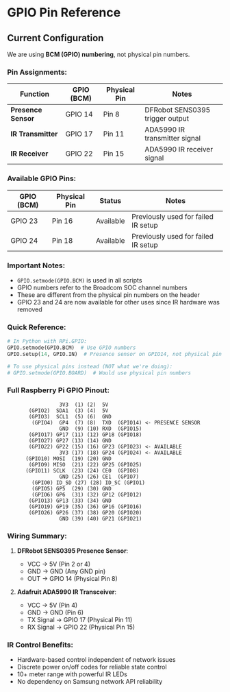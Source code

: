# GPIO Pin Reference

## Current Configuration
We are using **BCM (GPIO) numbering**, not physical pin numbers.

### Pin Assignments:
| Function | GPIO (BCM) | Physical Pin | Notes |
|----------|------------|--------------|-------|
| **Presence Sensor** | GPIO 14 | Pin 8 | DFRobot SENS0395 trigger output |
| **IR Transmitter** | GPIO 17 | Pin 11 | ADA5990 IR transmitter signal |
| **IR Receiver** | GPIO 22 | Pin 15 | ADA5990 IR receiver signal |

### Available GPIO Pins:
| GPIO (BCM) | Physical Pin | Status | Notes |
|------------|--------------|--------|-------|
| GPIO 23 | Pin 16 | Available | Previously used for failed IR setup |
| GPIO 24 | Pin 18 | Available | Previously used for failed IR setup |

### Important Notes:
- `GPIO.setmode(GPIO.BCM)` is used in all scripts
- GPIO numbers refer to the Broadcom SOC channel numbers
- These are different from the physical pin numbers on the header
- GPIO 23 and 24 are now available for other uses since IR hardware was removed

### Quick Reference:
```python
# In Python with RPi.GPIO:
GPIO.setmode(GPIO.BCM)  # Use GPIO numbers
GPIO.setup(14, GPIO.IN)  # Presence sensor on GPIO14, not physical pin 14

# To use physical pins instead (NOT what we're doing):
# GPIO.setmode(GPIO.BOARD)  # Would use physical pin numbers
```

### Full Raspberry Pi GPIO Pinout:
```
                 3V3  (1) (2)  5V
       (GPIO2)  SDA1  (3) (4)  5V
       (GPIO3)  SCL1  (5) (6)  GND
        (GPIO4)  GP4  (7) (8)  TXD  (GPIO14) <- PRESENCE SENSOR
                 GND  (9) (10) RXD  (GPIO15)
       (GPIO17) GP17 (11) (12) GP18 (GPIO18)
       (GPIO27) GP27 (13) (14) GND
       (GPIO22) GP22 (15) (16) GP23 (GPIO23) <- AVAILABLE
                 3V3 (17) (18) GP24 (GPIO24) <- AVAILABLE
      (GPIO10) MOSI  (19) (20) GND
       (GPIO9) MISO  (21) (22) GP25 (GPIO25)
      (GPIO11) SCLK  (23) (24) CE0  (GPIO8)
                 GND (25) (26) CE1  (GPIO7)
        (GPIO0) ID_SD (27) (28) ID_SC (GPIO1)
        (GPIO5) GP5  (29) (30) GND
        (GPIO6) GP6  (31) (32) GP12 (GPIO12)
       (GPIO13) GP13 (33) (34) GND
       (GPIO19) GP19 (35) (36) GP16 (GPIO16)
       (GPIO26) GP26 (37) (38) GP20 (GPIO20)
                 GND (39) (40) GP21 (GPIO21)
```

### Wiring Summary:
1. **DFRobot SENS0395 Presence Sensor**:
   - VCC → 5V (Pin 2 or 4)
   - GND → GND (Any GND pin)
   - OUT → GPIO 14 (Physical Pin 8)

2. **Adafruit ADA5990 IR Transceiver**:
   - VCC → 5V (Pin 4)
   - GND → GND (Pin 6)
   - TX Signal → GPIO 17 (Physical Pin 11)
   - RX Signal → GPIO 22 (Physical Pin 15)

### IR Control Benefits:
- Hardware-based control independent of network issues
- Discrete power on/off codes for reliable state control
- 10+ meter range with powerful IR LEDs
- No dependency on Samsung network API reliability